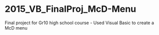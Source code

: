 # 2015_VB_FinalProj_McD-Menu
Final project for Gr10 high school course - Used Visual Basic to create a McD menu
